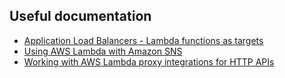 ## Useful documentation

- [Application Load Balancers - Lambda functions as targets](https://docs.aws.amazon.com/elasticloadbalancing/latest/application/lambda-functions.html)
- [Using AWS Lambda with Amazon SNS](https://docs.aws.amazon.com/lambda/latest/dg/with-sns.html)
- [Working with AWS Lambda proxy integrations for HTTP APIs](https://docs.aws.amazon.com/apigateway/latest/developerguide/http-api-develop-integrations-lambda.html)
